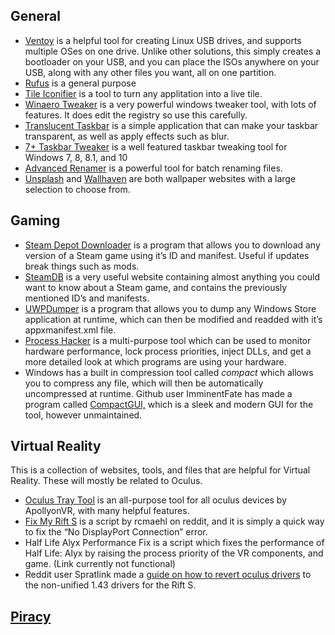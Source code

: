 ## General

- [Ventoy](https://www.ventoy.net/en/index.html) is a helpful tool for creating Linux USB drives, and supports multiple OSes on one drive. Unlike other solutions, this simply creates a bootloader on your USB, and you can place the ISOs anywhere on your USB, along with any other files you want, all on one partition.
- [Rufus](https://rufus.ie/) is a general purpose
- [Tile Iconifier](https://github.com/Jonno12345/TileIconifier) is a tool to turn any applitation into a live tile.
- [Winaero Tweaker](https://winaero.com/comment.php?comment.news.1836) is a very powerful windows tweaker tool, with lots of features. It does edit the registry so use this carefully.
- [Translucent Taskbar](https://github.com/TranslucentTB/TranslucentTB) is a simple application that can make your taskbar transparent, as well as apply effects such as blur.
- [7+ Taskbar Tweaker](https://rammichael.com/7-taskbar-tweaker) is a well featured taskbar tweaking tool for Windows 7, 8, 8.1, and 10
- [Advanced Renamer](https://www.advancedrenamer.com/) is a powerful tool for batch renaming files.
- [Unsplash](https://unsplash.com/) and [Wallhaven](https://wallhaven.cc/) are both wallpaper websites with a large selection to choose from.

## Gaming

- [Steam Depot Downloader](https://github.com/SteamRE/DepotDownloader) is a program that allows you to download any version of a Steam game using it’s ID and manifest. Useful if updates break things such as mods.
- [SteamDB](https://steamdb.info/) is a very useful website containing almost anything you could want to know about a Steam game, and contains the previously mentioned ID’s and manifests.
- [UWPDumper](https://github.com/Wunkolo/UWPDumper) is a program that allows you to dump any Windows Store application at runtime, which can then be modified and readded with it’s appxmanifest.xml file.
- [Process Hacker](https://processhacker.sourceforge.io/) is a multi-purpose tool which can be used to monitor hardware performance, lock process priorities, inject DLLs, and get a more detailed look at which programs are using your hardware.
- Windows has a built in compression tool called *compact* which allows you to compress any file, which will then be automatically uncompressed at runtime. Github user ImminentFate has made a program called [CompactGUI,](https://github.com/Freaky/Compactor) which is a sleek and modern GUI for the tool, however unmaintained.

## Virtual Reality

This is a collection of websites, tools, and files that are helpful for Virtual Reality. These will mostly be related to Oculus.

- [Oculus Tray Tool](https://www.guru3d.com/files-details/oculus-traytool-download.html) is an all-purpose tool for all oculus devices by ApollyonVR, with many helpful features.
- [Fix My Rift S](https://www.reddit.com/r/oculus/comments/i5geen/rift_s_no_displayport_connection_quick_fix/) is a script by rcmaehl on reddit, and it is simply a quick way to fix the “No DisplayPort Connection” error.
- Half Life Alyx Performance Fix is a script which fixes the performance of Half Life: Alyx by raising the process priority of the VR components, and game. (Link currently not functional)
- Reddit user Spratlink made a [guide on how to revert oculus drivers](https://www.reddit.com/r/oculus/comments/hnfhdx/psa_you_can_revert_oculus_drivers_to_fix/) to the non-unified 1.43 drivers for the Rift S.

## [Piracy](piracy.md#PC)